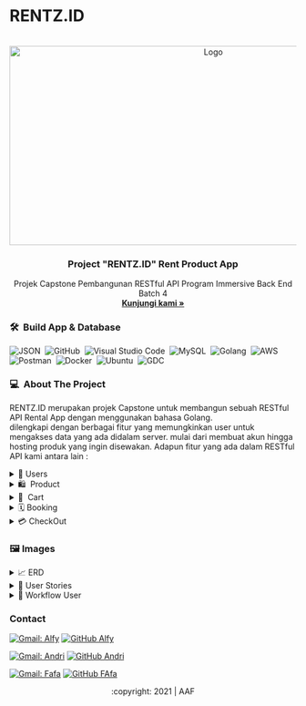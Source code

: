 # RENTZ.ID
<div id="top"></div>
<!-- PROJECT LOGO -->
<br/>
<div align="center">
  <a href="https://github.com/alta-be4-andri/Project-2">
    <img src="image/welcome.gif" alt="Logo" width="700" height="350">
  </a>

  <h3 align="center">Project "RENTZ.ID" Rent Product App </h3>

  <p align="center">
    Projek Capstone Pembangunan RESTful API Program Immersive Back End Batch 4
    <br />
    <a href="https://github.com/alta-rentz/rentz-be"><strong>Kunjungi kami »</strong></a>
    <br />
  </p>
</div>

### 🛠 &nbsp;Build App & Database

![JSON](https://img.shields.io/badge/-JSON-05122A?style=flat&logo=json&logoColor=000000)&nbsp;
![GitHub](https://img.shields.io/badge/-GitHub-05122A?style=flat&logo=github)&nbsp;
![Visual Studio Code](https://img.shields.io/badge/-Visual%20Studio%20Code-05122A?style=flat&logo=visual-studio-code&logoColor=007ACC)&nbsp;
![MySQL](https://img.shields.io/badge/-MySQL-05122A?style=flat&logo=mysql&logoColor=4479A1)&nbsp;
![Golang](https://img.shields.io/badge/-Golang-05122A?style=flat&logo=go&logoColor=4479A1)&nbsp;
![AWS](https://img.shields.io/badge/-AWS-05122A?style=flat&logo=amazon)&nbsp;
![Postman](https://img.shields.io/badge/-Postman-05122A?style=flat&logo=postman)&nbsp;
![Docker](https://img.shields.io/badge/-Docker-05122A?style=flat&logo=docker)&nbsp;
![Ubuntu](https://img.shields.io/badge/-Ubuntu-05122A?style=flat&logo=ubuntu)&nbsp;
![GDC](https://img.shields.io/badge/-GoogleCloud-05122A?style=flat&logo=google)&nbsp;

<!-- ABOUT THE PROJECT -->
### 💻 &nbsp;About The Project

RENTZ.ID merupakan projek Capstone untuk membangun sebuah RESTful API Rental App dengan menggunakan bahasa Golang.    
dilengkapi dengan berbagai fitur yang memungkinkan user untuk mengakses data yang ada didalam server. mulai dari membuat akun hingga hosting produk yang ingin disewakan. Adapun fitur yang ada dalam RESTful API kami antara lain :
<div>
      <details>
<summary>🙎 Users</summary>
  
  <!---
  | Command | Description |
| --- | --- |
  --->
  
 Di User terdapat fitur untuk membuat Akun dan Login agar mendapat legalitas untuk mengakses berbagai fitur lain di aplikasi, 
 terdapat juga fitur Update untuk mengedit data yang berkaitan dengan user, serta fitur delete berfungsi jika user menginginkan hapus akun.
 
<div>
  
| Feature User | Endpoint | Param | JWT Token | Fungsi |
| --- | --- | --- | --- | --- |
| POST | /signup  | - | NO | Melakukan proses registrasi user |
| POST | /signin | - | NO | Melakukan proses login user |
| GET | /users | - | YES | Mendapatkan informasi user yang sedang login |
| PUT | /users | - | YES | Melakukan update informasi user yang sedang login | 
| DEL | /users | - | YES | Menghapus user yang sedang login |

</details>  

<details>
<summary>🛍 &nbsp;Product</summary>
  
  <!---
  | Command | Description |
| --- | --- |
  --->
  
  Homestay pada tabel ini user dapat mencari homestay atau hotel, untuk memudahkan pencarian, developer menambahkan beberapa fitur seperti getHomestayByKota, getHomestayByRating. 
  selain mencari hotel, tentunya user dapat menghosting hotel, Homestay atau villa untuk dibooking oleh user lain.
  
| Feature Homestay | Endpoint | Param | JWT Token | Fungsi |
| --- | --- | --- | --- | --- |
| POST | /homestays  | - | YES | Membuat homestay baru |
| GET | /homestays | - | YES | Mendapatkan informasi seluruh homestay |
| GET | /homestays/:id | id | NO | Mendapatkan informasi homestay berdasarkan homestay id |
| GET | /homestays/nama_kota | id_kota | NO | Mendapatkan informasi homestay berdasarkan kota |
| PUT | /homestays/:id | id | YES | Melakukan update homestay tertentu berdasarkan id homestay |
| DEL | /homestays/:id | id | YES | Melakukan delete homestay tertentu berdasarkan id homestay |

</details>


<details>
<summary>🛒 &nbsp;Cart</summary>
  
  <!---
  | Command | Description |
| --- | --- |
  --->
  User dapat mem-posting berbagai room untuk disewakan kepada user lain, sebagai hoster user dapat menambahkan berbagai fasilitas persetiap room, guna mempermudah user lain dalam memilih room sesuai dengan fasilitas yang dikehendaki, adapun fitur GetUserByHomestayId, sebagai hoster user bisa mengupload, edit serta delete.
  
| Feature Room | Endpoint | Param | JWT Token | Fungsi |
| --- | --- | --- | --- | --- |
| POST | /rooms:id | id | YES | Membuat room baru di homestay tertentu |
| GET | /rooms | - | NO | Mendapatkan informasi seluruh room |
| GET | /rooms/homestays/:id | id | NO | Mendapatkan informasi room di homestay berdasarkan homestay id |
| POST | /rooms:id | id | NO | Mendapatkan detail room tertentu berdasarkan room id |
| POST | /rooms/upload | - | YES | Melakukan upload foto room |
| PUT | /homestays/:id | id | YES | Melakukan update room tertentu berdasarkan room id |
| DEL | /homestays/:id | id | YES | Melakukan delete room tertentu berdasarkan room id |

</details>

<details>
<summary>🗓&nbsp;Booking</summary>
  
  <!---
  | Command | Description |
| --- | --- |
  --->
Setelah user melakukan pemilihan homestay dan melihat room dengan berbagai fasilitas yang ditawarkan, user melakukan reservation dengan melakukan pengecekan tanggal diawal, jika sistem merespon room yang dimaksud "avalaible", user baru dapat melakukan reservation. Adapun fitur dalam reservation CheckAvailable, GetReservationById   
  
| Feature Reservaton | Endpoint | Param | JWT Token | Fungsi |
| --- | --- | --- | --- | --- |
| POST | /rooms/check/:id | id | YES | Melakukan cek ketersediaan room tertentu berdasarkan tanggal check-in dan check-out |
| POST | /reservations | - | YES | Membuat reservasi room |
| GET | /reservations/:id | id | YES | Mendapatkan informasi reservasi berdasarkan reservation id |
| DEL | /reservations/:id | id | YES | Melakukan cancel reservasi berdasarkan reservation id |

</details>

<details>
<summary>💳&nbsp;CheckOut</summary>
  
  <!---
  | Command | Description |
| --- | --- |
  --->
  Review adalah fitur untuk user menuliskan komentar terkait pelayanan dan kondisi kelayakan kamar, sebagai feedback user kepada homestay terkait yang bertujuan untuk memperbaiki serta mempertahan kualitas pelayanan kamar.
  
| Feature Reservaton | Endpoint | Param | JWT Token | Fungsi |
| --- | --- | --- | --- | --- |
| POST | /reviews | - | YES | Membuat review homestay |

</details>
      

<!-- IMAGES -->
### 🖼&nbsp;Images

<details>
<summary>📈&nbsp;ERD</summary>
<img src="images/Project2 (3).jpg">
</details>

<details>
<summary>📖&nbsp;User Stories</summary>
<img src="images/Project2 (3).jpg">
</details>

<details>
<summary>📨&nbsp;Workflow User</summary>
<img src="images/Project2 (3).jpg">
</details>

<!-- CONTACT -->
### Contact

[![Gmail: Alfy](https://img.shields.io/badge/-Alfy-maroon?style=flat&logo=gmail)](https://mail.google.com/mail/u/0/#inbox?compose=CllgCHrjmjRlSpLttDDmhqnRQTQVTSQCjFvQxCSSqGDHvQjrjJvvzKMvnlWTrWwkcGdSzfJPXnV)
[![GitHub Alfy](https://img.shields.io/badge/-Alfy-white?style=flat&logo=github&logoColor=black)](https://github.com/alfiancikoa)

[![Gmail: Andri](https://img.shields.io/badge/-Andri-maroon?style=flat&logo=gmail)](https://mail.google.com/mail/u/0/#inbox?compose=DmwnWslzCnrLrhrlnrRWdpHqsBmRtbbtZSKxXFrdGHmhLVLjLDmVfNRxdBShrxQNTBBHFgDdLfKQ)
[![GitHub Andri](https://img.shields.io/badge/-Andri-white?style=flat&logo=github&logoColor=black)](https://github.com/DylanRipper)

[![Gmail: Fafa](https://img.shields.io/badge/-Fafa-maroon?style=flat&logo=gmail)](https://mail.google.com/mail/u/0/#inbox?compose=DmwnWslzCnrLrhrlnrRWdpHqsBmRtbbtZSKxXFrdGHmhLVLjLDmVfNRxdBShrxQNTBBHFgDdLfKQ)
[![GitHub FAfa](https://img.shields.io/badge/-Fafa-white?style=flat&logo=github&logoColor=black)](https://github.com/DylanRipper)


<p align="center">:copyright: 2021 | AAF</p>
</h3>
